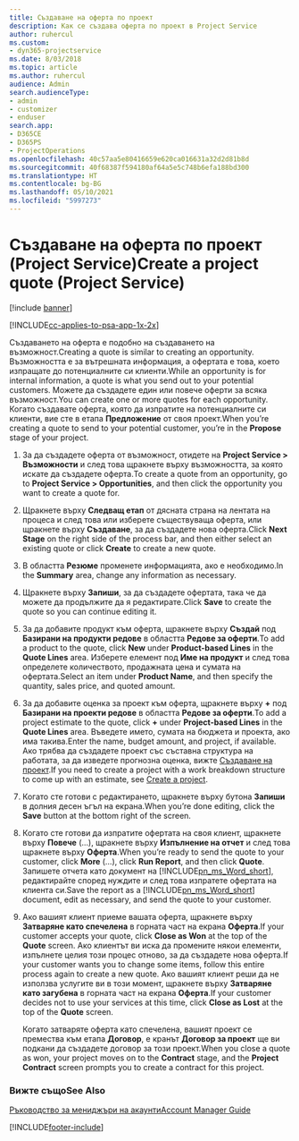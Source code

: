 ```yaml
---
title: Създаване на оферта по проект
description: Как се създава оферта по проект в Project Service
author: ruhercul
ms.custom:
- dyn365-projectservice
ms.date: 8/03/2018
ms.topic: article
ms.author: ruhercul
audience: Admin
search.audienceType:
- admin
- customizer
- enduser
search.app:
- D365CE
- D365PS
- ProjectOperations
ms.openlocfilehash: 40c57aa5e80416659e620ca016631a32d2d81b8d
ms.sourcegitcommit: 40f68387f594180af64a5e5c748b6efa188bd300
ms.translationtype: HT
ms.contentlocale: bg-BG
ms.lasthandoff: 05/10/2021
ms.locfileid: "5997273"
---
```

# <a name="create-a-project-quote-project-service"></a><span data-ttu-id="84e3a-103">Създаване на оферта по проект (Project Service)</span><span class="sxs-lookup"><span data-stu-id="84e3a-103">Create a project quote (Project Service)</span></span>

[!include [banner](../includes/psa-now-project-operations.md)]

[!INCLUDE[cc-applies-to-psa-app-1x-2x](../includes/cc-applies-to-psa-app-1x-2x.md)]

<span data-ttu-id="84e3a-104">Създаването на оферта е подобно на създаването на възможност.</span><span class="sxs-lookup"><span data-stu-id="84e3a-104">Creating a quote is similar to creating an opportunity.</span></span> <span data-ttu-id="84e3a-105">Възможността е за вътрешната информация, а офертата е това, което изпращате до потенциалните си клиенти.</span><span class="sxs-lookup"><span data-stu-id="84e3a-105">While an opportunity is for internal information, a quote is what you send out to your potential customers.</span></span> <span data-ttu-id="84e3a-106">Можете да създадете един или повече оферти за всяка възможност.</span><span class="sxs-lookup"><span data-stu-id="84e3a-106">You can create one or more quotes for each opportunity.</span></span> <span data-ttu-id="84e3a-107">Когато създавате оферта, която да изпратите на потенциалните си клиенти, вие сте в етапа **Предложение** от своя проект.</span><span class="sxs-lookup"><span data-stu-id="84e3a-107">When you’re creating a quote to send to your potential customer, you’re in the **Propose** stage of your project.</span></span>  
  
1. <span data-ttu-id="84e3a-108">За да създадете оферта от възможност, отидете на **Project Service > Възможности** и след това щракнете върху възможността, за която искате да създадете оферта.</span><span class="sxs-lookup"><span data-stu-id="84e3a-108">To create a quote from an opportunity, go to **Project Service > Opportunities**, and then click the opportunity you want to create a quote for.</span></span>  
  
2. <span data-ttu-id="84e3a-109">Щракнете върху **Следващ етап** от дясната страна на лентата на процеса и след това или изберете съществуваща оферта, или щракнете върху **Създаване**, за да създадете нова оферта.</span><span class="sxs-lookup"><span data-stu-id="84e3a-109">Click **Next Stage** on the right side of the process bar, and then either select an existing quote or click **Create** to create a new quote.</span></span>  
  
3. <span data-ttu-id="84e3a-110">В областта **Резюме** променете информацията, ако е необходимо.</span><span class="sxs-lookup"><span data-stu-id="84e3a-110">In the **Summary** area, change any information as necessary.</span></span>  
  
4. <span data-ttu-id="84e3a-111">Щракнете върху **Запиши**, за да създадете офертата, така че да можете да продължите да я редактирате.</span><span class="sxs-lookup"><span data-stu-id="84e3a-111">Click **Save** to create the quote so you can continue editing it.</span></span>  
  
5. <span data-ttu-id="84e3a-112">За да добавите продукт към оферта, щракнете върху **Създай** под **Базирани на продукти редове** в областта **Редове за оферти**.</span><span class="sxs-lookup"><span data-stu-id="84e3a-112">To add a product to the quote, click **New** under **Product-based Lines** in the **Quote Lines** area.</span></span> <span data-ttu-id="84e3a-113">Изберете елемент под **Име на продукт** и след това определете количеството, продажната цена и сумата на офертата.</span><span class="sxs-lookup"><span data-stu-id="84e3a-113">Select an item under **Product Name**, and then specify the quantity, sales price, and quoted amount.</span></span>  
  
6. <span data-ttu-id="84e3a-114">За да добавите оценка за проект към оферта, щракнете върху **+** под **Базирани на проекти редове** в областта **Редове за оферти**.</span><span class="sxs-lookup"><span data-stu-id="84e3a-114">To add a project estimate to the quote, click **+** under **Project-based Lines** in the **Quote Lines** area.</span></span> <span data-ttu-id="84e3a-115">Въведете името, сумата на бюджета и проекта, ако има такива.</span><span class="sxs-lookup"><span data-stu-id="84e3a-115">Enter the name, budget amount, and project, if available.</span></span> <span data-ttu-id="84e3a-116">Ако трябва да създадете проект със съставна структура на работата, за да изведете прогнозна оценка, вижте [Създаване на проект](../psa/create-project.md).</span><span class="sxs-lookup"><span data-stu-id="84e3a-116">If you need to create a project with a work breakdown structure to come up with an estimate, see [Create a project](../psa/create-project.md).</span></span>  
  
7. <span data-ttu-id="84e3a-117">Когато сте готови с редактирането, щракнете върху бутона **Запиши** в долния десен ъгъл на екрана.</span><span class="sxs-lookup"><span data-stu-id="84e3a-117">When you’re done editing, click the **Save** button at the bottom right of the screen.</span></span>  
  
8. <span data-ttu-id="84e3a-118">Когато сте готови да изпратите офертата на своя клиент, щракнете върху **Повече** (...), щракнете върху **Изпълнение на отчет** и след това щракнете върху **Оферта**.</span><span class="sxs-lookup"><span data-stu-id="84e3a-118">When you’re ready to send the quote to your customer, click **More** (…), click **Run Report**, and then click **Quote**.</span></span> <span data-ttu-id="84e3a-119">Запишете отчета като документ на [!INCLUDE[pn_ms_Word_short](../includes/pn-ms-word-short.md)], редактирайте според нуждите и след това изпратете офертата на клиента си.</span><span class="sxs-lookup"><span data-stu-id="84e3a-119">Save the report as a [!INCLUDE[pn_ms_Word_short](../includes/pn-ms-word-short.md)] document, edit as necessary, and send the quote to your customer.</span></span>  
  
9. <span data-ttu-id="84e3a-120">Ако вашият клиент приеме вашата оферта, щракнете върху **Затваряне като спечелена** в горната част на екрана **Оферта**.</span><span class="sxs-lookup"><span data-stu-id="84e3a-120">If your customer accepts your quote, click **Close as Won** at the top of the **Quote** screen.</span></span> <span data-ttu-id="84e3a-121">Ако клиентът ви иска да промените някои елементи, изпълнете целия този процес отново, за да създадете нова оферта.</span><span class="sxs-lookup"><span data-stu-id="84e3a-121">If your customer wants you to change some items, follow this entire process again to create a new quote.</span></span> <span data-ttu-id="84e3a-122">Ако вашият клиент реши да не използва услугите ви в този момент, щракнете върху **Затваряне като загубена** в горната част на екрана **Оферта**.</span><span class="sxs-lookup"><span data-stu-id="84e3a-122">If your customer decides not to use your services at this time, click **Close as Lost** at the top of the **Quote** screen.</span></span>  
  
   <span data-ttu-id="84e3a-123">Когато затваряте оферта като спечелена, вашият проект се премества към етапа **Договор**, е кранът **Договор за проект** ще ви подкани да създадете договор за този проект.</span><span class="sxs-lookup"><span data-stu-id="84e3a-123">When you close a quote as won, your project moves on to the **Contract** stage, and the **Project Contract** screen prompts you to create a contract for this project.</span></span>  
  
### <a name="see-also"></a><span data-ttu-id="84e3a-124">Вижте също</span><span class="sxs-lookup"><span data-stu-id="84e3a-124">See Also</span></span>  
 [<span data-ttu-id="84e3a-125">Ръководство за мениджъри на акаунти</span><span class="sxs-lookup"><span data-stu-id="84e3a-125">Account Manager Guide</span></span>](../psa/account-manager-guide.md)


[!INCLUDE[footer-include](../includes/footer-banner.md)]